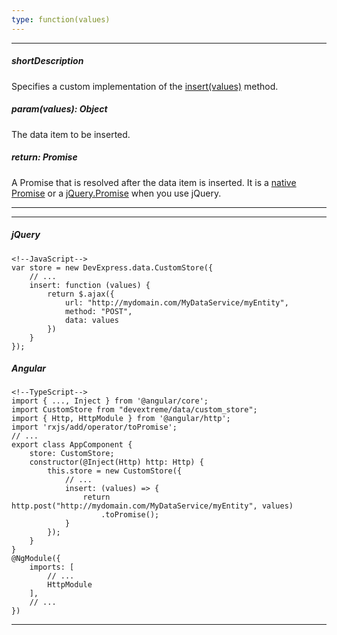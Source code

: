 ```yaml
---
type: function(values)
---
```

---
##### shortDescription
Specifies a custom implementation of the [insert(values)](/api-reference/30%20Data%20Layer/Store/3%20Methods/insert(values).md '/Documentation/ApiReference/Data_Layer/CustomStore/Methods/#insertvalues') method.

##### param(values): Object
The data item to be inserted.

##### return: Promise<any>
A Promise that is resolved after the data item is inserted. It is a [native Promise](https://developer.mozilla.org/en-US/docs/Web/JavaScript/Reference/Global_Objects/Promise) or a [jQuery.Promise](https://api.jquery.com/Types/#Promise) when you use jQuery.

---
---
##### jQuery

    <!--JavaScript-->
    var store = new DevExpress.data.CustomStore({
        // ...
        insert: function (values) {
            return $.ajax({
                url: "http://mydomain.com/MyDataService/myEntity",
                method: "POST",
                data: values
            })
        }
    });

##### Angular

    <!--TypeScript-->
    import { ..., Inject } from '@angular/core';
    import CustomStore from "devextreme/data/custom_store";
    import { Http, HttpModule } from '@angular/http';
    import 'rxjs/add/operator/toPromise';
    // ...
    export class AppComponent {
        store: CustomStore;
        constructor(@Inject(Http) http: Http) {
            this.store = new CustomStore({
                // ...
                insert: (values) => {
                    return http.post("http://mydomain.com/MyDataService/myEntity", values)
                        .toPromise();
                }
            });
        }
    }
    @NgModule({
        imports: [
            // ...
            HttpModule 
        ],
        // ...
    })

---